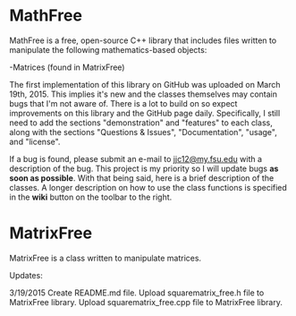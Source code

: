 # MathFree

MathFree is a free, open-source C++ library that includes files written to manipulate the following mathematics-based objects:

-Matrices (found in MatrixFree)

The first implementation of this library on GitHub was uploaded on March 19th, 2015. This implies it's new and the classes themselves may contain bugs that I'm not aware of. There is a lot to build on so expect improvements on this library and the GitHub page daily. Specifically, I still need to add the sections "demonstration" and "features" to each class, along with the sections "Questions & Issues", "Documentation", "usage", and "license". 

If a bug is found, please submit an e-mail to jjc12@my.fsu.edu with a description of the bug. This project is my priority so I will update bugs **as soon as possible**. With that being said, here is a brief description of the classes. A longer description on how to use the class functions is specified in the **wiki** button on the toolbar to the right.

# MatrixFree

MatrixFree is a class written to manipulate matrices.

Updates:

3/19/2015
Create README.md file.
Upload squarematrix_free.h file to MatrixFree library.
Upload squarematrix_free.cpp file to MatrixFree library.
